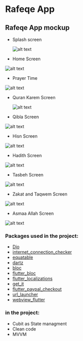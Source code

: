# Rafeqe App

## Rafeqe App  mockup

- Splash  screen

  ![alt text](splash.PNG)
  
 - Home Screen
  
  ![alt text](home.PNG)

 - Prayer Time    
    
 ![alt text](<sallah time.PNG>)
 
- Quran Karem Screen  

  ![alt text](quran-1.PNG)

- Qibla Screen   

![alt text](qibla-1.PNG)

-  Hisn Screen 

![alt text](hisn.PNG)

-  Hadith Screen 

![alt text](hadith.PNG)

- Tasbeh  Screen 

![alt text](misbaha.PNG)

- Zakat and Taqwem Screen 
 
![alt text](zakat_taqwem.PNG)

- Asmaa Allah  Screen 
 
![alt text](asmaa_allah.PNG)
  
### Packages used in the project:

- [Dio](https://pub.dev/packages/dio)
- [internet_connection_checker](https://pub.dev/packages/internet_connection_checker)
- [equatable](https://pub.dev/packages/equatable)
- [dartz](https://pub.dev/packages/dartz)
- [bloc](https://pub.dev/packages/bloc)
- [flutter_bloc](https://pub.dev/packages/flutter_bloc)
- [flutter_localizations](https://pub.dev/packages/flutter_localization)
- [get_it](https://pub.dev/packages/get_it)
- [flutter_paypal_checkout](https://pub.dev/packages/flutter_paypal_checkout)
- [url_launcher](https://pub.dev/packages/url_launcher)
- [webview_flutter](https://pub.dev/packages/webview_flutter)


### in the project:

- Cubit as State managment
- Clean code
- MVVM


